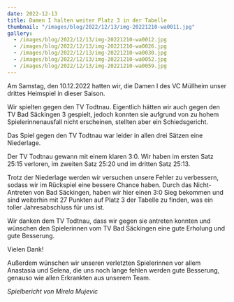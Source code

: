 ```yaml
---
date: 2022-12-13
title: Damen I halten weiter Platz 3 in der Tabelle
thumbnail: "/images/blog/2022/12/13/img-20221210-wa0011.jpg"
gallery:
  - /images/blog/2022/12/13/img-20221210-wa0012.jpg
  - /images/blog/2022/12/13/img-20221210-wa0026.jpg
  - /images/blog/2022/12/13/img-20221210-wa0030.jpg
  - /images/blog/2022/12/13/img-20221210-wa0052.jpg
  - /images/blog/2022/12/13/img-20221210-wa0059.jpg
---
```


Am Samstag, den 10.12.2022 hatten wir, die Damen I des VC Müllheim unser drittes Heimspiel in dieser Saison.

Wir spielten gegen den TV Todtnau. Eigentlich hätten wir auch gegen den TV Bad Säckingen 3 gespielt, jedoch konnten sie aufgrund von zu hohem Spielerinnenausfall nicht erscheinen, stellten aber ein Schiedsgericht.

Das Spiel gegen den TV Todtnau war leider in allen drei Sätzen eine Niederlage.

Der TV Todtnau gewann mit einem klaren 3:0. Wir haben im ersten Satz 25:15 verloren, im zweiten Satz 25:20 und im dritten Satz 25:13.

Trotz der Niederlage werden wir versuchen unsere Fehler zu verbessern, sodass wir im Rückspiel eine bessere Chance haben. Durch das Nicht-Antreten von Bad Säckingen, haben wir hier einen 3:0 Sieg bekommen und sind weiterhin mit 27 Punkten auf Platz 3 der Tabelle zu finden, was ein toller Jahresabschluss für uns ist.

Wir danken dem TV Todtnau, dass wir gegen sie antreten konnten und wünschen den Spielerinnen vom TV Bad Säckingen eine gute Erholung und gute Besserung.

Vielen Dank!

Außerdem wünschen wir unseren verletzten Spielerinnen vor allem Anastasia und Selena, die uns noch lange fehlen werden gute Besserung, genauso wie allen Erkrankten aus unserem Team.

_Spielbericht von Mirela Mujevic_
